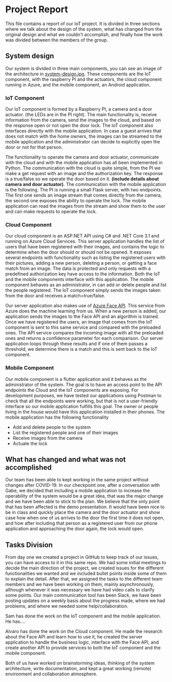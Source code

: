 # Project Report
This file contains a report of our IoT project. It is divided in three sections where we talk about the design of the system, what has changed from the original design and what we couldn't accomplish, and finally how the work was divided between the members of the group.

## System design
Our system is divided in three main components, you can see an image of the architecture in [system-design.jpg](./system-design.jpg). These components are the IoT component, with the raspberry PI and the actuators, the cloud component running in Azure, and the mobile component, an Android application.

### IoT Component
Our IoT component is formed by a Raspberry PI, a camera and a door actuator. (the LEDs are in the PI right). The main functionality is, receive information from the camera, send the images to the cloud, and based on the response open or not open the door lock. The IoT component also interfaces directly with the mobile application. In case a guest arrives that does not match with the home owners, the images can be streamed to the mobile application and the administrator can decide to explicitly open the door or not for that person.

The functionality to operate the camera and door actuator, communicate with the cloud and with the mobile application has all been implemented in Python. The communication with the cloud is quite simple, from the PI we make a get request with an image and the authorization key. The response is a true/false so we operate the door based on it. **(include details about camera and door actuator)**. The communication with the mobile application is the following. The PI is running a small Flask server, with two endpoints. The first one sends an image stream that comes directly from the camera, the second one exposes the ability to operate the lock. The mobile application can read the images from the stream and show them to the user and can make requests to operate the lock. 

### Cloud Component
Our cloud component is an ASP.NET API using C# and .NET Core 3.1 and running on Azure Cloud Services. This server application handles the list of users that have been registered with their images, and contains the logic to determine when the door should or should not be opened. It exposes several endpoints with functionality such as listing the registered users with their pictures, adding a new person, deleting a person, or getting a face match from an image. The data is protected and only requests with a predefined authorization key have access to the information. Both the IoT and the mobile components interface with this application. The mobile component behaves as an administrator, in can add or delete people and list the people registered. The IoT component simply sends the images taken from the door and receives a match=true/false. 

Our server application also makes use of [Azure Face API](https://azure.microsoft.com/en-us/services/cognitive-services/face/). This service from Azure does the machine learning from us. When a new person is added, our application sends the images to the Face API and an algorithm is trained. Once we have registered the users, an image that comes from the IoT component is sent to this same service and compared with the preloaded ones. The API service compares the incoming image with all the preloaded ones and returns a confidence parameter for each comparison. Our server application loops through these results and if one of them passes a threshold, we determine there is a match and this is sent back to the IoT component. 

### Mobile Component
Our mobile component is a flutter application and it behaves as the administrator of the system. The goal is to have an access point to the API endpoints the Cloud and the IoT components are exposing. For development purposes, we have tested our applications using Postman to check that all the endpoints were working, but that is not a user-friendly interface so our mobile application fulfills this goal. The owner or people living in the house would have this application installed in their phones. The mobile application has the following functionality
* Add and delete people to the system
* List the registered people and one of their images
* Receive images from the camera
* Actuate the lock

## What has changed and what was not accomplished
Our team has been able to kept working in the same project without changes after COVID-19. In our checkpoint one, after a conversation with Gabe, we decided that including a mobile application to increase the operability of the system would be a great idea, that was the major change and we have been able to stick to the plan. 
We believe that the only point that has been affected is the demo presentation. It would have been nice to be in class and quickly place the camera and the door actuator and show case how when one of us arrives to the door the first time it does not open, and how after including that person as a registered user from our phone application and approaching the door again, the lock would open.

## Tasks Division
From day one we created a project in GitHub to keep track of our issues, you can have access to it in this same repo. We had some initial meetings to decide the main direction of the project, we created issues for the different functionalities we wanted and we included bullet points inside some of them to explain the detail. After that, we assigned the tasks to the different team members and we have been working on them, mainly asynchronously, although whenever it was necessary we have had video calls to clarify some points. Our main communication tool has been Slack, we have been posting updates on a weekly basis about the progress made, where we had problems, and where we needed some help/collaboration.

Sam has done the work on the IoT component and the mobile application. He has....

Alvaro has done the work on the Cloud component. He made the research about the Face API and learn how to use it, he created the server application to handle the business logic, interface with the Face API, and create another API to provide services to both the IoT component and the mobile component. 

Both of us have worked on brainstorming ideas, thinking of the system architecture, write documentation, and kept a great working (remote) environment and collaboration atmosphere.
